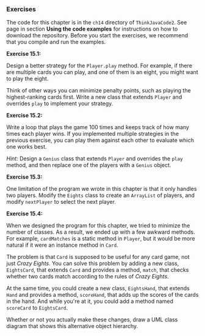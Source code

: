 ###  Exercises


The code for this chapter is in the `ch14` directory of `ThinkJavaCode2`.
See page in section **Using the code examples** for instructions on how to download the repository.
Before you start the exercises, we recommend that you compile and run the examples.


**Exercise 15.1:**

Design a better strategy for the `Player.play` method.
For example, if there are multiple cards you can play, and one of them is an eight, you might want to play the eight.


Think of other ways you can minimize penalty points, such as playing the highest-ranking cards first.
Write a new class that extends `Player` and overrides `play` to implement your strategy.




**Exercise 15.2:**

Write a loop that plays the game 100 times and keeps track of how many times each player wins.
If you implemented multiple strategies in the previous exercise, you can play them against each other to evaluate which one works best.

*Hint:* Design a `Genius` class that extends `Player` and overrides the `play` method, and then replace one of the players with a `Genius` object.




**Exercise 15.3:**

One limitation of the program we wrote in this chapter is that it only handles two players.
Modify the `Eights` class to create an `ArrayList` of players, and modify `nextPlayer` to select the next player.




**Exercise 15.4:**

When we designed the program for this chapter, we tried to minimize the number of classes.
As a result, we ended up with a few awkward methods.
For example, `cardMatches` is a static method in `Player`, but it would be more natural if it were an instance method in `Card`.

The problem is that `Card` is supposed to be useful for any card game, not just *Crazy Eights*.
You can solve this problem by adding a new class, `EightsCard`, that extends `Card` and provides a method, `match`, that checks whether two cards match according to the rules of *Crazy Eights*.

At the same time, you could create a new class, `EightsHand`, that extends `Hand` and provides a method, `scoreHand`, that adds up the scores of the cards in the hand.
And while you're at it, you could add a method named `scoreCard` to `EightsCard`.

Whether or not you actually make these changes, draw a UML class diagram that shows this alternative object hierarchy.